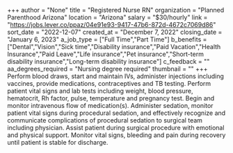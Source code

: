 +++
author = "None"
title = "Registered Nurse RN"
organization = "Planned Parenthood Arizona"
location = "Arizona"
salary = "$30/hourly"
link = "https://jobs.lever.co/ppaz/04e91e93-9417-47b6-872d-4672c7069d86"
sort_date = "2022-12-07"
created_at = "December 7, 2022"
closing_date = "January 6, 2023"
a_job_type = ["Full Time","Part Time"]
b_benefits = ["Dental","Vision","Sick time","Disability insurance","Paid Vacation","Health Insurance","Paid Leave","Life insurance","Pet insurance","Short-term disability insurance","Long-term disability insurance"]
c_feedback = ""
aa_degrees_required = "Nursing degree required"
thumbnail = ""
+++
Perform blood draws, start and maintain IVs, administer injections including vaccines, provide medications, contraceptives and TB testing.
Perform patient vital signs and lab tests including weight, blood pressure, hematocrit, Rh factor, pulse, temperature and pregnancy test.
Begin and monitor intravenous flow of medication(s).
Administer sedation, monitor patient vital signs during procedural sedation, and effectively recognize and communicate complications of procedural sedation to surgical team including physician.
Assist patient during surgical procedure with emotional and physical support.
Monitor vital signs, bleeding and pain during recovery until patient is stable for discharge.